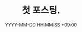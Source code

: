 ---
title: 첫 포스팅.

date: YYYY-MM-DD HH:MM:SS +09:00
categories: []
tags:
  [
    tag1,
    tag2,
    tag3,
    .
    .
    .
  ]
---